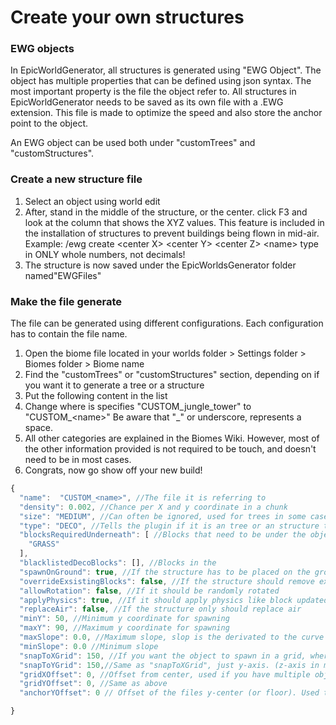 # Create your own structures

### EWG objects

In EpicWorldGenerator, all structures is generated using "EWG Object". The object has multiple properties that can be defined using json syntax. The most important property is the file the object refer to. All structures in EpicWorldGenerator needs to be saved as its own file with a .EWG extension. This file is made to optimize the speed and also store the anchor point to the object.

An EWG object can be used both under "customTrees" and "customStructures".

### Create a new structure file

1. Select an object using world edit
2. After, stand in the middle of the structure, or the center. click F3 and look at the column that shows the XYZ values. This feature is included in the installation of structures to prevent buildings being flown in mid-air.  Example: /ewg create &lt;center X&gt; &lt;center Y&gt; &lt;center Z&gt; &lt;name&gt; type in ONLY whole numbers, not decimals! 
3. The structure is now saved under the EpicWorldsGenerator folder named"EWGFiles"

### Make the file generate

The file can be generated using different configurations. Each configuration has to contain the file name.

1. Open the biome file located in your worlds folder &gt; Settings folder &gt; Biomes folder &gt; Biome name
2. Find the "customTrees" or "customStructures" section, depending on if you want it to generate a tree or a structure
3. Put the following content in the list
4. Change where is specifies "CUSTOM\_jungle\_tower" to "CUSTOM_&lt;name&gt;" Be aware that "_" or underscore, represents a space.
5. All other categories are explained in the Biomes Wiki. However, most of the other information provided is not required to be touch, and doesn't need to be in most cases.
6. Congrats, now go show off your new build!

```javascript
{
  "name":  "CUSTOM_<name>", //The file it is referring to
  "density": 0.002, //Chance per X and y coordinate in a chunk
  "size": "MEDIUM", //Can often be ignored, used for trees in some cases
  "type": "DECO", //Tells the plugin if it is an tree or an structure that is a bit bigger
  "blocksRequiredUnderneath": [ //Blocks that need to be under the object to spawn
    "GRASS"
  ],
  "blacklistedDecoBlocks": [], //Blocks in the 
  "spawnOnGround": true, //If the structure has to be placed on the ground
  "overrideExsistingBlocks": false, //If the structure should remove exsisting blocks in the terrain
  "allowRotation": false, //If it should be randomly rotated
  "applyPhysics": true, //If it should apply physics like block updated under creation
  "replaceAir": false, //If the structure only should replace air
  "minY": 50, //Minimum y coordinate for spawning
  "maxY": 90, //Maximum y coordinate for spawning
  "maxSlope": 0.0, //Maximum slope, slop is the derivated to the curve of the terrain
  "minSlope": 0.0 //Minimum slope
  "snapToXGrid": 150, //If you want the object to spawn in a grid, where in this case it is 150 blocks between the objects at the x-axis. You can disable it by setting the number to -1. If you have it enabled, keep in mind to increase the density option.
  "snapToYGrid": 150,//Same as "snapToXGrid", just y-axis. (z-axis in minecraft)
  "gridXOffset": 0, //Offset from center, used if you have multiple objects with the same grid size to prevent them from spawning at the same places
  "gridYOffset": 0, //Same as above
  "anchorYOffset": 0 // Offset of the files y-center (or floor). Used to lift the object up or down. Positive numbers will lift the object up.

}
```

